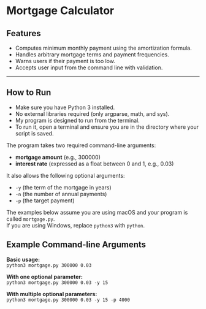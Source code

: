 # Mortgage Calculator

## Features
- Computes minimum monthly payment using the amortization formula. 
- Handles arbitrary mortgage terms and payment frequencies.
- Warns users if their payment is too low.
- Accepts user input from the command line with validation.

---

## How to Run

- Make sure you have Python 3 installed.
- No external libraries required (only argparse, math, and sys).
- My program is designed to run from the terminal.
- To run it, open a terminal and ensure you are in the directory where your script is saved.

The program takes two required command-line arguments:  
- **mortgage amount** (e.g., 300000)  
- **interest rate** (expressed as a float between 0 and 1, e.g., 0.03)  

It also allows the following optional arguments:  
- `-y` (the term of the mortgage in years)  
- `-n` (the number of annual payments)  
- `-p` (the target payment)  

The examples below assume you are using macOS and your program is called `mortgage.py`.  
If you are using Windows, replace `python3` with `python`.

## Example Command-line Arguments

**Basic usage:**  
`python3 mortgage.py 300000 0.03`

**With one optional parameter:**  
`python3 mortgage.py 300000 0.03 -y 15`

**With multiple optional parameters:**  
`python3 mortgage.py 300000 0.03 -y 15 -p 4000`

